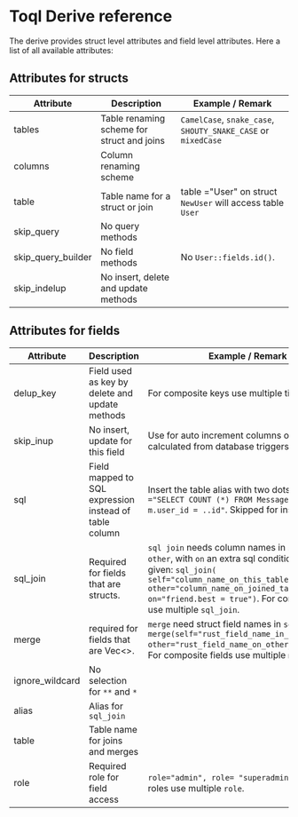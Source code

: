 # Toql Derive reference

The derive provides struct level attributes and field level attributes. Here a list of all available attributes:

## Attributes for structs

Attribute | Description                             | Example / Remark
---- |---| ---|
tables  |   Table renaming scheme for struct and joins |  `CamelCase`, `snake_case`, `SHOUTY_SNAKE_CASE` or `mixedCase`
columns        | Column renaming scheme |
table | Table name for a struct or join | table ="User" on struct `NewUser` will access table `User`
skip_query | No query methods  | 
skip_query_builder | No field methods |  No `User::fields.id()`.
skip_indelup |No insert, delete and update methods |

## Attributes for fields  

Attribute | Description | Example / Remark
---- |---| ---|
delup_key | Field used as key by delete and update methods | For composite keys use multiple times.
skip_inup | No insert, update for this field | Use for auto increment columns or columns calculated from database triggers.
sql       | Field mapped to SQL expression instead of table column | Insert the table alias with two dots: `sql ="SELECT COUNT (*) FROM Message m WHERE m.user_id = ..id"`. Skipped for insert, update
sql_join  | Required for fields that are structs.   | `sql join` needs column names in `self` and `other`, with `on` an extra sql condition can be given: `sql_join( self="column_name_on_this_table", other="column_name_on_joined_table", on="friend.best = true")`. For composite keys use multiple `sql_join`.
merge     | required for fields that are Vec<>. | `merge` need struct field names in `self` and `other`:  `merge(self="rust_field_name_in_this_struct", other="rust_field_name_on_other_struct")`. For composite fields use multiple `merge`.
ignore_wildcard | No selection for `**` and `*`| 
alias | Alias for `sql_join`  | 
table | Table name for joins and merges | 
role | Required role for field access | `role="admin", role= "superadmin"` For multiple roles use multiple `role`.
